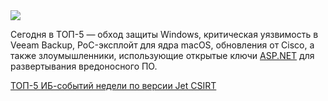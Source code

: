 <!--2025-02-10 14:59:55-->
<div class="yb">
  <div class="rss smaller1 habr"><img src="https://habrastorage.org/getpro/habr/upload_files/cf6/4fa/6d2/cf64fa6d2deba372228fe53f367261c5.jpg" /><p>Сегодня в ТОП-5 — обход защиты Windows, критическая уязвимость в Veeam Backup, PoC-эксплойт для ядра macOS, обновления от Cisco, а также злоумышленники, использующие открытые ключи <a href="http://ASP.NET">ASP.NET</a> для развертывания вредоносного ПО.</p> <a... <br><a class="light" href="https://habr.com/ru/companies/jetinfosystems/news/881152/?utm_source=habrahabr&utm_medium=rss&utm_campaign=881152">ТОП-5 ИБ-событий недели по версии Jet CSIRT</a></div>
</div>
